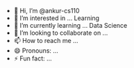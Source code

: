 - 👋 Hi, I’m @ankur-cs110
- 👀 I’m interested in ... Learning
- 🌱 I’m currently learning ... Data Science
- 💞️ I’m looking to collaborate on ...
- 📫 How to reach me ...
- 😄 Pronouns: ...
- ⚡ Fun fact: ...

<!---
ankur-cs110/ankur-cs110 is a ✨ special ✨ repository because its `README.md` (this file) appears on your GitHub profile.
You can click the Preview link to take a look at your changes.
--->
